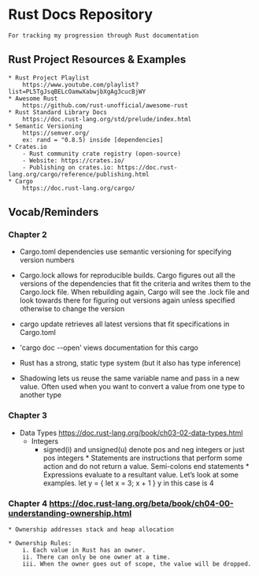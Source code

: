 # Rust Docs Repository
    For tracking my progression through Rust documentation

## Rust Project Resources & Examples
    * Rust Project Playlist
        https://www.youtube.com/playlist?list=PL5TgJsqBELcOamwXabwjbXgAg3cucBjWY
    * Awesome Rust
        https://github.com/rust-unofficial/awesome-rust
    * Rust Standard Library Docs
        https://doc.rust-lang.org/std/prelude/index.html
    * Semantic Versioning
        https://semver.org/
        ex: rand = "0.8.5) inside [dependencies]
    * Crates.io
        - Rust community crate registry (open-source)
        - Website: https://crates.io/
        - Publishing on crates.io: https://doc.rust-lang.org/cargo/reference/publishing.html
    * Cargo
        https://doc.rust-lang.org/cargo/


## Vocab/Reminders
### Chapter 2
   * Cargo.toml dependencies use semantic versioning for specifying version numbers

   * Cargo.lock allows for reproducible builds. Cargo figures out all the versions of the dependencies that fit the criteria and writes them to the Cargo.lock file. When rebuilding again, Cargo will see the .lock file and look towards there for figuring out versions again unless specified otherwise to change the version

   * cargo update retrieves all latest versions that fit specifications in Cargo.toml

   * 'cargo doc --open' views documentation for this cargo

   * Rust has a strong, static type system
        (but it also has type inference)

   * Shadowing lets us reuse the same variable name and pass in a new value. Often used when you want to convert a value from one type to another type
### Chapter 3

   * Data Types
     https://doc.rust-lang.org/book/ch03-02-data-types.html
     <br>
     * Integers
        - signed(i) and unsigned(u) denote pos and neg integers or just pos integers
    * Statements are instructions that perform some action and do not return a value.
        Semi-colons end statements
    * Expressions evaluate to a resultant value. Let’s look at some examples.
        let y = {
            let x = 3;
            x + 1
        }
        y in this case is 4

### Chapter 4  https://doc.rust-lang.org/beta/book/ch04-00-understanding-ownership.html

    * Ownership addresses stack and heap allocation
    
    * Ownership Rules:
        i. Each value in Rust has an owner.
        ii. There can only be one owner at a time.
        iii. When the owner goes out of scope, the value will be dropped.
    

    